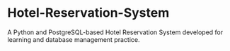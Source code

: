 # Hotel-Reservation-System
A Python and PostgreSQL-based Hotel Reservation System developed for learning and database management practice.
